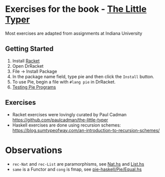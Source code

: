 # Exercises for the book - [The Little Typer](http://thelittletyper.com/)

Most exercises are adapted from assignments at Indiana University

## Getting Started

  1. Install [Racket](https://racket-lang.org/)
  2. Open DrRacket
  3. File -> Install Package
  4. In the package name field, type pie and then click the `Install` button.
  5. To use Pie, begin a file with `#lang pie` in DrRacket.
  6. [Testing Pie Programs](https://docs.racket-lang.org/pie/index.html#%28form._%28%28lib._pie%2Fmain..rkt%29._check-same%29%29)

## Exercises

  - Racket exercises were lovingly curated by Paul Cadman https://github.com/paulcadman/the-little-typer
  - Haskell exercises are done using recursion schemes: https://blog.sumtypeofway.com/an-introduction-to-recursion-schemes/

# Observations

  - `rec-Nat` and `rec-List` are paramorphisms, see [Nat.hs](https://github.com/awalterschulze/the-little-typer-exercises/blob/master/pie-haskell/src/Pie/Nat.hs) and [List.hs](https://github.com/awalterschulze/the-little-typer-exercises/blob/master/pie-haskell/src/Pie/List.hs)
  - `same` is a Functor and `cong` is fmap, see [pie-haskell/Pie/Equal.hs](https://github.com/awalterschulze/the-little-typer-exercises/blob/master/pie-haskell/src/Pie/Equal.hs)
